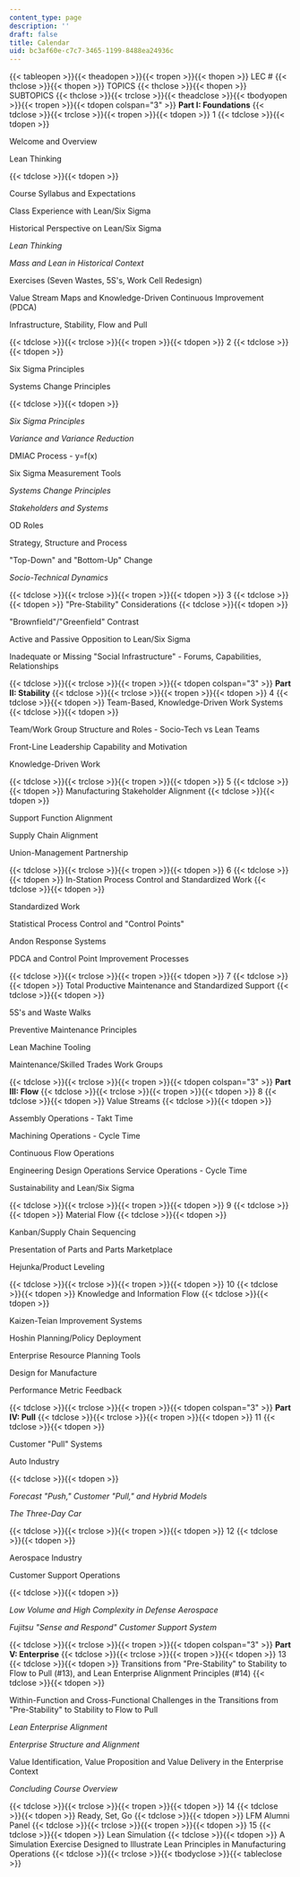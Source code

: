 ```yaml
---
content_type: page
description: ''
draft: false
title: Calendar
uid: bc3af60e-c7c7-3465-1199-8488ea24936c
---
```

{{< tableopen >}}{{< theadopen >}}{{< tropen >}}{{< thopen >}}
LEC #
{{< thclose >}}{{< thopen >}}
TOPICS
{{< thclose >}}{{< thopen >}}
SUBTOPICS
{{< thclose >}}{{< trclose >}}{{< theadclose >}}{{< tbodyopen >}}{{< tropen >}}{{< tdopen colspan="3" >}}
**Part I: Foundations**
{{< tdclose >}}{{< trclose >}}{{< tropen >}}{{< tdopen >}}
1
{{< tdclose >}}{{< tdopen >}}

Welcome and Overview

Lean Thinking

{{< tdclose >}}{{< tdopen >}}

Course Syllabus and Expectations

Class Experience with Lean/Six Sigma

Historical Perspective on Lean/Six Sigma

_Lean Thinking_

_Mass and Lean in Historical Context_

Exercises (Seven Wastes, 5S's, Work Cell Redesign)

Value Stream Maps and Knowledge-Driven Continuous Improvement (PDCA)

Infrastructure, Stability, Flow and Pull

{{< tdclose >}}{{< trclose >}}{{< tropen >}}{{< tdopen >}}
2
{{< tdclose >}}{{< tdopen >}}

Six Sigma Principles

Systems Change Principles

{{< tdclose >}}{{< tdopen >}}

_Six Sigma Principles_

_Variance and Variance Reduction_

DMIAC Process - y=f(x)

Six Sigma Measurement Tools

_Systems Change Principles_

_Stakeholders and Systems_

OD Roles

Strategy, Structure and Process

"Top-Down" and "Bottom-Up" Change

_Socio-Technical Dynamics_

{{< tdclose >}}{{< trclose >}}{{< tropen >}}{{< tdopen >}}
3
{{< tdclose >}}{{< tdopen >}}
"Pre-Stability" Considerations
{{< tdclose >}}{{< tdopen >}}

"Brownfield"/"Greenfield" Contrast

Active and Passive Opposition to Lean/Six Sigma

Inadequate or Missing "Social Infrastructure" - Forums, Capabilities, Relationships

{{< tdclose >}}{{< trclose >}}{{< tropen >}}{{< tdopen colspan="3" >}}
**Part II: Stability**
{{< tdclose >}}{{< trclose >}}{{< tropen >}}{{< tdopen >}}
4
{{< tdclose >}}{{< tdopen >}}
Team-Based, Knowledge-Driven Work Systems
{{< tdclose >}}{{< tdopen >}}

Team/Work Group Structure and Roles - Socio-Tech vs Lean Teams

Front-Line Leadership Capability and Motivation

Knowledge-Driven Work

{{< tdclose >}}{{< trclose >}}{{< tropen >}}{{< tdopen >}}
5
{{< tdclose >}}{{< tdopen >}}
Manufacturing Stakeholder Alignment
{{< tdclose >}}{{< tdopen >}}

Support Function Alignment

Supply Chain Alignment

Union-Management Partnership

{{< tdclose >}}{{< trclose >}}{{< tropen >}}{{< tdopen >}}
6
{{< tdclose >}}{{< tdopen >}}
In-Station Process Control and Standardized Work
{{< tdclose >}}{{< tdopen >}}

Standardized Work

Statistical Process Control and "Control Points"

Andon Response Systems

PDCA and Control Point Improvement Processes

{{< tdclose >}}{{< trclose >}}{{< tropen >}}{{< tdopen >}}
7
{{< tdclose >}}{{< tdopen >}}
Total Productive Maintenance and Standardized Support
{{< tdclose >}}{{< tdopen >}}

5S's and Waste Walks

Preventive Maintenance Principles

Lean Machine Tooling

Maintenance/Skilled Trades Work Groups

{{< tdclose >}}{{< trclose >}}{{< tropen >}}{{< tdopen colspan="3" >}}
**Part III: Flow**
{{< tdclose >}}{{< trclose >}}{{< tropen >}}{{< tdopen >}}
8
{{< tdclose >}}{{< tdopen >}}
Value Streams
{{< tdclose >}}{{< tdopen >}}

Assembly Operations - Takt Time

Machining Operations - Cycle Time

Continuous Flow Operations

Engineering Design Operations Service Operations - Cycle Time

Sustainability and Lean/Six Sigma

{{< tdclose >}}{{< trclose >}}{{< tropen >}}{{< tdopen >}}
9
{{< tdclose >}}{{< tdopen >}}
Material Flow
{{< tdclose >}}{{< tdopen >}}

Kanban/Supply Chain Sequencing

Presentation of Parts and Parts Marketplace

Hejunka/Product Leveling

{{< tdclose >}}{{< trclose >}}{{< tropen >}}{{< tdopen >}}
10
{{< tdclose >}}{{< tdopen >}}
Knowledge and Information Flow
{{< tdclose >}}{{< tdopen >}}

Kaizen-Teian Improvement Systems

Hoshin Planning/Policy Deployment

Enterprise Resource Planning Tools

Design for Manufacture

Performance Metric Feedback

{{< tdclose >}}{{< trclose >}}{{< tropen >}}{{< tdopen colspan="3" >}}
**Part IV: Pull**
{{< tdclose >}}{{< trclose >}}{{< tropen >}}{{< tdopen >}}
11
{{< tdclose >}}{{< tdopen >}}

Customer "Pull" Systems

Auto Industry

{{< tdclose >}}{{< tdopen >}}

_Forecast "Push," Customer "Pull," and Hybrid Models_

_The Three-Day Car_

{{< tdclose >}}{{< trclose >}}{{< tropen >}}{{< tdopen >}}
12
{{< tdclose >}}{{< tdopen >}}

Aerospace Industry

Customer Support Operations

{{< tdclose >}}{{< tdopen >}}

_Low Volume and High Complexity in Defense Aerospace_

_Fujitsu "Sense and Respond" Customer Support System_

{{< tdclose >}}{{< trclose >}}{{< tropen >}}{{< tdopen colspan="3" >}}
**Part V: Enterprise**
{{< tdclose >}}{{< trclose >}}{{< tropen >}}{{< tdopen >}}
13
{{< tdclose >}}{{< tdopen >}}
Transitions from "Pre-Stability" to Stability to Flow to Pull (#13), and Lean Enterprise Alignment Principles (#14)
{{< tdclose >}}{{< tdopen >}}

Within-Function and Cross-Functional Challenges in the Transitions from "Pre-Stability" to Stability to Flow to Pull

_Lean Enterprise Alignment_

_Enterprise Structure and Alignment_

Value Identification, Value Proposition and Value Delivery in the Enterprise Context

_Concluding Course Overview_

{{< tdclose >}}{{< trclose >}}{{< tropen >}}{{< tdopen >}}
14
{{< tdclose >}}{{< tdopen >}}
Ready, Set, Go
{{< tdclose >}}{{< tdopen >}}
LFM Alumni Panel
{{< tdclose >}}{{< trclose >}}{{< tropen >}}{{< tdopen >}}
15
{{< tdclose >}}{{< tdopen >}}
Lean Simulation
{{< tdclose >}}{{< tdopen >}}
A Simulation Exercise Designed to Illustrate Lean Principles in Manufacturing Operations
{{< tdclose >}}{{< trclose >}}{{< tbodyclose >}}{{< tableclose >}}